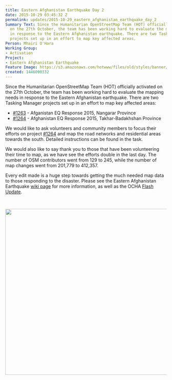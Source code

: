 ```yaml
---
title: Eastern Afghanistan Earthquake Day 2
date: 2015-10-29 03:45:32 Z
permalink: updates/2015-10-29_eastern_afghanistan_earthquake_day_2
Summary Text: Since the Humanitarian OpenStreetMap Team (HOT) officially activated
  on the 27th October, the team has been working hard to evaluate the mapping needs
  in response to the Eastern Afghanistan earthquake. There are two Tasking Manager
  projects set up in an effort to map key affected areas.
Person: Mhairi O'Hara
Working Group:
- Activation
Project:
- Eastern Afghanistan Earthquake
Feature Image: https://s3.amazonaws.com/hotwww/files/old/styles/banner/public/OSM+Changesets-resized.png
created: 1446090332
---
```


<p>Since the Humanitarian OpenStreetMap Team (HOT) officially activated on the 27th October, the team has been working hard to evaluate the mapping needs in response to the Eastern Afghanistan earthquake. There are two Tasking Manager projects set up in an effort to map key affected areas:</p><ul><li><a href="http://tasks.hotosm.org/project/1263">#1263</a> - Afganistan EQ Response 2015, Nangarar Province</li><li><a href="http://tasks.hotosm.org/project/1264">#1264</a>&nbsp;- Afghanistan EQ Response 2015, Takhar-Badakhshan Province</li></ul><p>We would like to ask volunteers and community members to focus their efforts on project&nbsp;<a href="http://tasks.hotosm.org/project/1264">#1264</a>&nbsp;and map the road networks and residential areas towards the south. Detailed instructions can be found in the task.</p><p>We would also like to say thank you to those that have been volunteering their time to map, as we have see the efforts double in the last day. The number of OSM contributors went from 129 to 245, while the number of map changes went from 201,779 to 412,357.&nbsp;</p><p>Every edit made is a huge step towards getting the much needed map data to those responding to the disaster. Please see the Eastern Afghanistan Earthquake <a href="http://wiki.openstreetmap.org/wiki/2015_Eastern_Afghanistan_Earthquake">wiki page</a> for more information, as well as the OCHA <a href="http://reliefweb.int/sites/reliefweb.int/files/resources/ocha_flash_update_badakshan_earthquake_2.pdf">Flash Update</a>.</p><p>&nbsp;</p><p><img src="https://s3.amazonaws.com/hotwww/files/old/OSM%20Changesets-resized.png" alt="" style="width:1024px;height:518px"></p><p>&nbsp;</p><p>&nbsp;</p>
